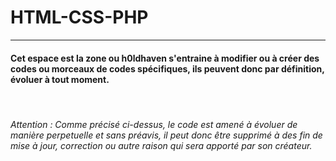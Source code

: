 # HTML-CSS-PHP

<hr/>

#### Cet espace est la zone ou h0ldhaven s'entraine à modifier ou à créer des codes ou morceaux de codes spécifiques, ils peuvent donc par définition, évoluer à tout moment.

<br/>

###### Attention : Comme précisé ci-dessus, le code est amené à évoluer de manière perpetuelle et sans préavis, il peut donc être supprimé à des fin de mise à jour, correction ou autre raison qui sera apporté par son créateur.